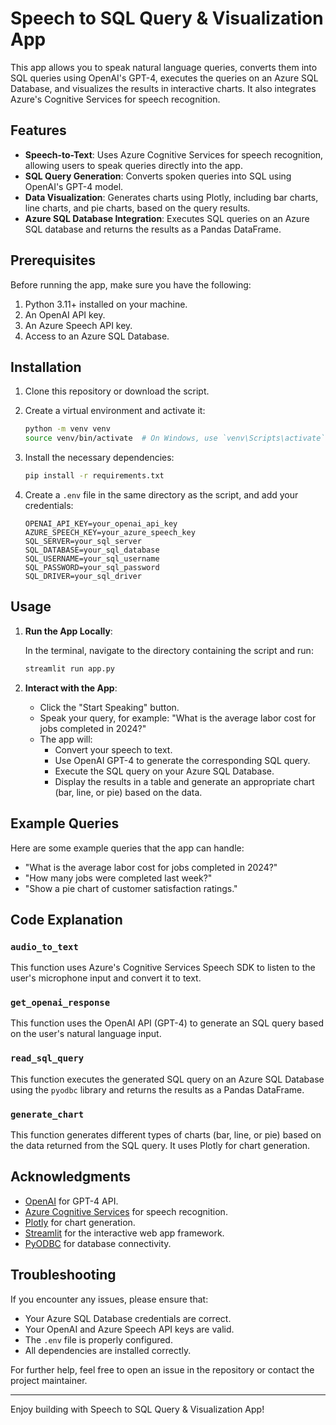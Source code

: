 # Speech to SQL Query & Visualization App

This app allows you to speak natural language queries, converts them into SQL queries using OpenAI's GPT-4, executes the queries on an Azure SQL Database, and visualizes the results in interactive charts. It also integrates Azure's Cognitive Services for speech recognition.

## Features

- **Speech-to-Text**: Uses Azure Cognitive Services for speech recognition, allowing users to speak queries directly into the app.
- **SQL Query Generation**: Converts spoken queries into SQL using OpenAI's GPT-4 model.
- **Data Visualization**: Generates charts using Plotly, including bar charts, line charts, and pie charts, based on the query results.
- **Azure SQL Database Integration**: Executes SQL queries on an Azure SQL database and returns the results as a Pandas DataFrame.

## Prerequisites

Before running the app, make sure you have the following:

1. Python 3.11+ installed on your machine.
2. An OpenAI API key.
3. An Azure Speech API key.
4. Access to an Azure SQL Database.

## Installation

1. Clone this repository or download the script.
2. Create a virtual environment and activate it:

    ```bash
    python -m venv venv
    source venv/bin/activate  # On Windows, use `venv\Scripts\activate`
    ```

3. Install the necessary dependencies:

    ```bash
    pip install -r requirements.txt
    ```

4. Create a `.env` file in the same directory as the script, and add your credentials:

    ```text
    OPENAI_API_KEY=your_openai_api_key
    AZURE_SPEECH_KEY=your_azure_speech_key
    SQL_SERVER=your_sql_server
    SQL_DATABASE=your_sql_database
    SQL_USERNAME=your_sql_username
    SQL_PASSWORD=your_sql_password
    SQL_DRIVER=your_sql_driver
    ```

## Usage

1. **Run the App Locally**:

    In the terminal, navigate to the directory containing the script and run:

    ```bash
    streamlit run app.py
    ```

2. **Interact with the App**:
    - Click the "Start Speaking" button.
    - Speak your query, for example: "What is the average labor cost for jobs completed in 2024?"
    - The app will:
        - Convert your speech to text.
        - Use OpenAI GPT-4 to generate the corresponding SQL query.
        - Execute the SQL query on your Azure SQL Database.
        - Display the results in a table and generate an appropriate chart (bar, line, or pie) based on the data.

## Example Queries

Here are some example queries that the app can handle:

- "What is the average labor cost for jobs completed in 2024?"
- "How many jobs were completed last week?"
- "Show a pie chart of customer satisfaction ratings."

## Code Explanation

### `audio_to_text`

This function uses Azure's Cognitive Services Speech SDK to listen to the user's microphone input and convert it to text.

### `get_openai_response`

This function uses the OpenAI API (GPT-4) to generate an SQL query based on the user's natural language input.

### `read_sql_query`

This function executes the generated SQL query on an Azure SQL Database using the `pyodbc` library and returns the results as a Pandas DataFrame.

### `generate_chart`

This function generates different types of charts (bar, line, or pie) based on the data returned from the SQL query. It uses Plotly for chart generation.


## Acknowledgments

- [OpenAI](https://openai.com/) for GPT-4 API.
- [Azure Cognitive Services](https://azure.microsoft.com/en-us/services/cognitive-services/speech-to-text/) for speech recognition.
- [Plotly](https://plotly.com/python/) for chart generation.
- [Streamlit](https://streamlit.io/) for the interactive web app framework.
- [PyODBC](https://github.com/mkleehammer/pyodbc) for database connectivity.

## Troubleshooting

If you encounter any issues, please ensure that:

- Your Azure SQL Database credentials are correct.
- Your OpenAI and Azure Speech API keys are valid.
- The `.env` file is properly configured.
- All dependencies are installed correctly.

For further help, feel free to open an issue in the repository or contact the project maintainer.

---

Enjoy building with Speech to SQL Query & Visualization App!
